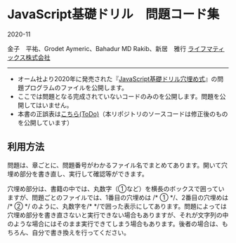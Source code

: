 # JavaScript基礎ドリル　問題コード集

2020-11

金子　平祐、Grodet Aymeric、Bahadur MD Rakib、新居　雅行 [ライフマティックス株式会社](https://lifematics.co.jp "ライフマティックス株式会社")

---

- オーム社より2020年に発売された『[JavaScript基礎ドリル穴埋め式](https://www.ohmsha.co.jp/book/9784274226199/)』の問題プログラムのファイルを公開します。
- ここでは問題となる完成されていないコードのみのを公開します。問題を公開してはいません。
- 本書の正誤表は[こちら(ToDo)](/corrigendum.md)（本リポジトリのソースコードは修正後のものを公開しています）

## 利用方法

問題は、章ごとに、問題番号がわかるファイル名でまとめてあります。開いて穴埋め部分を書き直し、実行して確認等ができます。

穴埋め部分は、書籍の中では、丸数字（①など）を横長のボックスで囲っていますが、問題ごとのファイルでは、1番目の穴埋めは /\* ① \*/、2番目の穴埋めは /\* ② \*/ のように、丸数字を/\* \*/で囲った表示にしてあります。問題によっては穴埋め部分を書き直さないと実行できない場合もありますが、それが文字列の中のような場合にはそのまま実行できてしまう場合もあります。後者の場合は、もちろん、自分で書き換えを行ってください。

